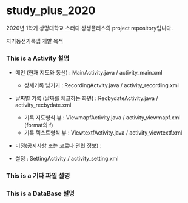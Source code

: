 # study_plus_2020
2020년 1학기 상명대학교 스터디 상생플러스의 project repository입니다.

자가동선기록앱 개발 목적


### This is a Activity 설명

* 메인 (현재 지도와 동선) : MainActivity.java / activity_main.xml
  * 상세기록 남기기 : RecordingActvity.java / activity_recording.xml

* 날짜별 기록 (날짜를 체크하는 화면)  : RecbydateActivity.java / activity_recbydate.xml
  * 기록 지도형식 뷰 : ViewmapfActivity.java / activity_viewmapf.xml     (format의 f)
  * 기록 텍스트형식 뷰 : ViewtextfActivity.java / activity_viewtextf.xml

* 미정(공지사항 또는 코로나 관련 정보) : 

* 설정 : SettingActivity / activity_setting.xml

### This is a 기타 파일 설명


### This is a DataBase 설명
